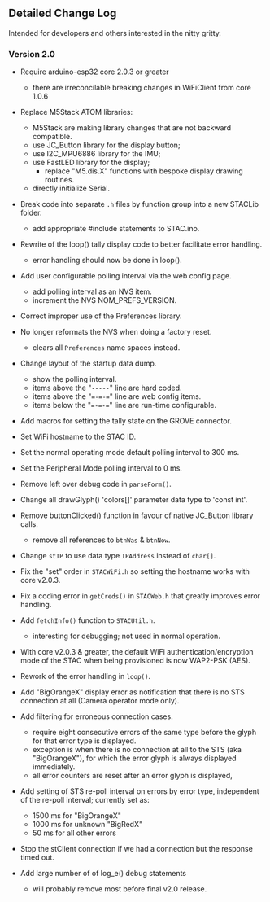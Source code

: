 
## Detailed Change Log

Intended for developers and others interested in the nitty gritty.

### Version 2.0

* Require arduino-esp32 core 2.0.3 or greater
    * there are irreconcilable breaking changes in WiFiClient from core 1.0.6

* Replace M5Stack ATOM libraries:
  * M5Stack are making library changes that are not backward compatible.
  * use JC_Button library for the display button;
  * use I2C_MPU6886 library for the IMU;
  * use FastLED library for the display;
    * replace "M5.dis.X" functions with bespoke display drawing routines.
  * directly initialize Serial.
  
* Break code into separate `.h` files by function group into a new STACLib folder.
  * add appropriate #include statements to STAC.ino.

* Rewrite of the loop() tally display code to better facilitate error handling.
  * error handling should now be done in loop().

* Add user configurable polling interval via the web config page.
  * add polling interval as an NVS item.
  * increment the NVS NOM_PREFS_VERSION.

* Correct improper use of the Preferences library.

* No longer reformats the NVS when doing a factory reset.
  * clears all `Preferences` name spaces instead.

* Change layout of the startup data dump.
  * show the polling interval.
  * items above the "`-----`" line are hard coded.
  * items above the "`=-=-=`" line are web config items.
  * items below the "`=-=-=`" line are run-time configurable.

* Add macros for setting the tally state on the GROVE connector.

* Set WiFi hostname to the STAC ID.

* Set the normal operating mode default polling interval to 300 ms.

* Set the Peripheral Mode polling interval to 0 ms.

* Remove left over debug code in `parseForm()`.

* Change all drawGlyph() 'colors[]' parameter data type to 'const int'.

* Remove buttonClicked() function in favour of native JC_Button library calls.
  * remove all references to `btnWas` & `btnNow`.

* Change `stIP` to use data type `IPAddress` instead of `char[]`.

* Fix the "set" order in `STACWiFi.h` so setting the hostname works with core v2.0.3.

* Fix a coding error in `getCreds()` in `STACWeb.h` that greatly improves error handling.

* Add `fetchInfo()` function to `STACUtil.h`.
  * interesting for debugging; not used in normal operation.

* With core v2.0.3 & greater, the default WiFi authentication/encryption 
    mode of the STAC when being provisioned is now WAP2-PSK (AES).

* Rework of the error handling in `loop()`.

* Add "BigOrangeX" display error as notification that there is no STS connection at all (Camera operator mode only).
  
* Add filtering for erroneous connection cases.
  * require eight consecutive errors of the same type before the glyph for that error type is displayed.
  * exception is when there is no connection at all to the STS (aka "BigOrangeX"), for which the error glyph is always displayed immediately.
  * all error counters are reset after an error glyph is displayed,

* Add setting of STS re-poll interval on errors by error type, independent of the re-poll interval; currently set as:
  * 1500 ms for "BigOrangeX"
  * 1000 ms for unknown "BigRedX"
  * 50 ms for all other errors

* Stop the stClient connection if we had a connection but the response timed out.

* Add large number of of log_e() debug statements
  * will probably remove most before final v2.0 release.
